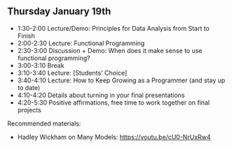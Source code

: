 ## Thursday January 19th

  * 1:30-2:00 Lecture/Demo: Principles for Data Analysis from Start to Finish
  * 2:00-2:30 Lecture: Functional Programming
  * 2:30-3:00 Discussion + Demo: When does it make sense to use functional programming?
  * 3:00-3:10 Break
  * 3:10-3:40 Lecture: [Students' Choice]
  * 3:40-4:10 Lecture: How to Keep Growing as a Programmer (and stay up to date)
  * 4:10-4:20 Details about turning in your final presentations
  * 4:20-5:30 Positive affirmations, free time to work together on final projects

Recommended materials: 

  * Hadley Wickham on Many Models: https://youtu.be/cU0-NrUxRw4